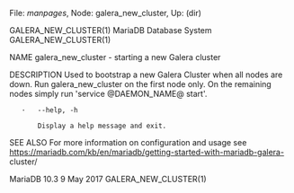 File: *manpages*,  Node: galera_new_cluster,  Up: (dir)

GALERA_NEW_CLUSTER(1)       MariaDB Database System      GALERA_NEW_CLUSTER(1)



NAME
       galera_new_cluster - starting a new Galera cluster

DESCRIPTION
       Used to bootstrap a new Galera Cluster when all nodes are down.  Run
       galera_new_cluster on the first node only.  On the remaining nodes
       simply run 'service @DAEMON_NAME@ start'.

       ·   --help, -h

           Display a help message and exit.

SEE ALSO
       For more information on configuration and usage see
       https://mariadb.com/kb/en/mariadb/getting-started-with-mariadb-galera-
       cluster/



MariaDB 10.3                      9 May 2017             GALERA_NEW_CLUSTER(1)
